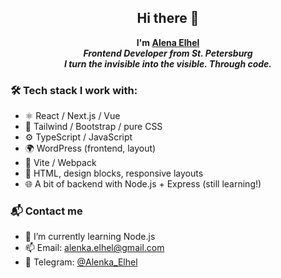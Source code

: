 <h2 align="center">Hi there 👋</h2>

<p align="center">
  <strong>
    I'm <a href="https://t.me/Alenka_Elhel" target="_blank">Alena Elhel</a><br>
    <em>Frontend Developer from St. Petersburg<br>
    I turn the invisible into the visible. Through code.</em>
    </strong>
</p>

### 🛠️ Tech stack I work with:

- ⚛️ React / Next.js / Vue  
- 💅 Tailwind / Bootstrap / pure CSS  
- ⚙️ TypeScript / JavaScript  
- 🌍 WordPress (frontend, layout)  
- 🚀 Vite / Webpack  
- 🎨 HTML, design blocks, responsive layouts  
- 🌐 A bit of backend with Node.js + Express (still learning!)

### 📬 Contact me

- 🌱 I’m currently learning Node.js  
- 📫 Email: alenka.elhel@gmail.com  
- 💬 Telegram: [@Alenka_Elhel](https://t.me/Alenka_Elhel)








